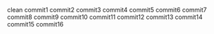clean
commit1
commit2
commit3
commit4
commit5
commit6
commit7
commit8
commit9
commit10
commit11
commit12
commit13
commit14
commit15
commit16
